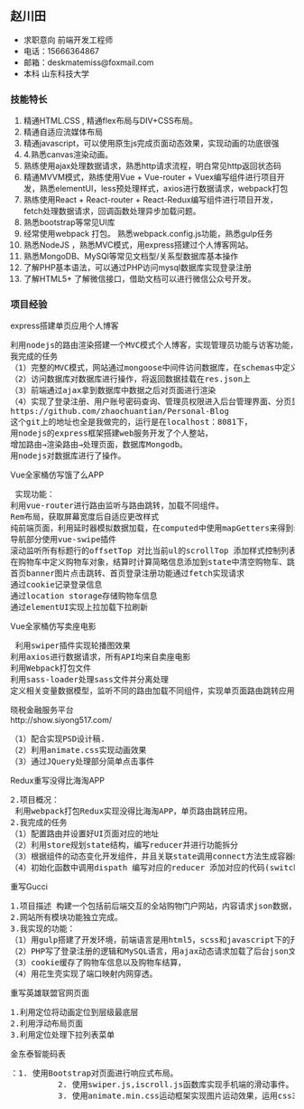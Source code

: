 <h2>赵川田</h2>
<ul>
<li>求职意向 前端开发工程师</li>
<li>电话：15666364867</li>
<li>邮箱：deskmatemiss@foxmail.com </li>
<li>本科 山东科技大学</li>
</ul>
<h3>技能特长</h3>
<ol>
    <li>精通HTML.CSS , 精通flex布局与DIV+CSS布局。</li>
    <li>精通自适应流媒体布局</li>
    <li> 精通javascript，可以使用原生js完成页面动态效果，实现动画的功底很强      </li>
    <li>       4.熟悉canvas渲染动画。  </li>
    <li> 熟练使用ajax处理数据请求，熟悉http请求流程，明白常见http返回状态码       </li>
    <li>精通MVVM模式，熟练使用Vue + Vue-router + Vuex编写组件进行项目开发，熟悉elementUI，less预处理样式，axios进行数据请求，webpack打包        </li>
    <li> 熟练使用React + React-router + React-Redux编写组件进行项目开发，fetch处理数据请求，回调函数处理异步加载问题。      </li>
    <li>熟悉bootstrap等常见UI库      </li>
    <li> 经常使用webpack 打包。 熟悉webpack.config.js功能，熟悉gulp任务      </li>
    <li>熟悉NodeJS ，熟悉MVC模式，用express搭建过个人博客网站。        </li>
    <li>熟悉MongoDB、MySQl等常见文档型/关系型数据库基本操作       </li>
    <li>     了解PHP基本语法，可以通过PHP访问mysql数据库实现登录注册    </li>
    <li> 了解HTML5+ 了解微信接口，借助文档可以进行微信公众号开发。        </li>
</ol>

<h3>项目经验</h3>
<div>express搭建单页应用个人博客</div>
<pre>
利用nodejs的路由渲染搭建一个MVC模式个人博客，实现管理员功能与访客功能，后台管理页面样式用bootstrap搭建。
我完成的任务
（1）完整的MVC模式，网站通过mongoose中间件访问数据库，在schemas中定义数据结构，在models中定义了数据库接口
（2）访问数据库对数据库进行操作，将返回数据挂载在res.json上
（3）前端通过ajax拿到数据库中数据之后对页面进行渲染
（4）实现了登录注册、用户账号密码查询、管理员权限进入后台管理界面、分页显示数据、博客分类添加删除、分类下文章的添加删除
https://github.com/zhaochuantian/Personal-Blog
这个git上的地址也全是我做完的，运行是在localhost：8081下，
用nodejs的express框架搭建web服务开发了个人整站，
增加路由→渲染路由→处理页面，数据库Mongodb。
用nodejs对数据库进行了操作。
</pre>


<div> Vue全家桶仿写饿了么APP   </div>

<pre> 实现功能：
利用vue-router进行路由监听与路由跳转，加载不同组件。
Rem布局，获取屏幕宽度后自适应更改样式
纯前端页面，利用延时器模拟数据加载，在computed中使用mapGetters来得到state中的数据
导航部分使用vue-swipe插件
滚动监听所有标题行的offsetTop 对比当前ul的scrollTop 添加样式控制列表滚动。
在购物车中定义购物车对象，结算时计算简略信息添加到state中清空购物车、跳转路由
首页banner图片点击跳转、首页登录注册功能通过fetch实现请求
通过cookie记录登录信息
通过location storage存储购物车信息
通过elementUI实现上拉加载下拉刷新  </pre>


<div>Vue全家桶仿写卖座电影</div>
<pre> 利用swiper插件实现轮播图效果
利用axios进行数据请求，所有API均来自卖座电影
利用Webpack打包文件
利用sass-loader处理sass文件并分离处理
定义相关变量数据模型，监听不同的路由加载不同组件，实现单页面路由跳转应用。 </pre>


<div>晓税金融服务平台</div>
http://show.siyong517.com/
<pre>
（1）配合实现PSD设计稿.
（2）利用animate.css实现动画效果
（3）通过JQuery处理部分简单点击事件
</pre>




<div>Redux重写没得比海淘APP</div>

<pre>
2.项目概况：
 利用webpack打包Redux实现没得比海淘APP，单页路由跳转应用。
2.我完成的任务
（1）配置路由并设置好UI页面对应的地址
（2）利用store规划state结构，编写reducer并进行功能拆分
（3）根据组件的动态变化开发组件，并且关联state调用connect方法生成容器组建
（4）初始化函数中调用dispath 编写对应的reducer 添加对应的代码(switch---case) 从action中拿到新数据 返回带有新数据的新state
</pre>
<div>重写Gucci</div>
<pre>
1.项目描述 构建一个包括前后端交互的全站购物门户网站，内容请求json数据，完成登录注册购物车，完成需要的动画效果，完成终端设备适配。
2.网站所有模块功能独立完成。
3.我实现的功能：
（1）用gulp搭建了开发环境，前端语言是用html5，scss和javascript下的开源框架JQuery，
（2）PHP写了登录注册的逻辑和MySQL语言，用ajax动态请求加载了后台json文件中的购物信息。
（3）cookie缓存了购物车信息以及购物车结算，
（4）用花生壳实现了端口映射内网穿透。
</pre>
<div>重写英雄联盟官网页面  </div>
<pre>1.利用定位将动画定位到层级最底层
2.利用浮动布局页面
3.利用定位处理下拉列表菜单</pre>
<div>金东泰智能码表</div>
<pre>：1. 使用Bootstrap对页面进行响应式布局。
          2. 使用swiper.js,iscroll.js函数库实现手机端的滑动事件。
          3. 使用animate.min.css运动框架实现图片运动效果，运用css3动画效果。</pre>
